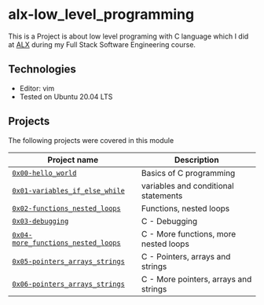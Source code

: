 # alx-low_level_programming
This is a Project is about low level programing with C language which I did at [ALX](https://www.alxafrica.com)  during my Full Stack Software Engineering course.

## Technologies
* Editor: vim
* Tested on Ubuntu 20.04 LTS

## Projects
The following projects were covered in this module

| Project name | Description |
| ------------ | ----------- |
| [`0x00-hello_world`](0x00-hello_world) |Basics of C programming |
| [`0x01-variables_if_else_while`](0x01-variables_if_else_while) | variables and conditional statements |
| [`0x02-functions_nested_loops`](0x02-functions_nested_loops)| Functions, nested loops|
| [`0x03-debugging`](0x03-debugging)| C - Debugging|
| [`0x04-more_functions_nested_loops`](0x04-more_functions_nested_loops)| C - More functions, more nested loops|
| [`0x05-pointers_arrays_strings`](0x05-pointers_arrays_strings)|C - Pointers, arrays and strings|
| [`0x06-pointers_arrays_strings`](0x06-pointers_arrays_strings)|C - More pointers, arrays and strings|
